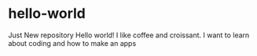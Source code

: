 # hello-world
Just New repository
Hello world! 
I like coffee and croissant. I want to learn about coding and how to make an apps
